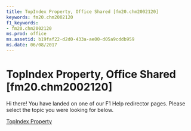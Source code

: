 ```yaml
---
title: TopIndex Property, Office Shared [fm20.chm2002120]
keywords: fm20.chm2002120
f1_keywords:
- fm20.chm2002120
ms.prod: office
ms.assetid: b19faf22-d2d0-433a-ae00-d05a9cddb959
ms.date: 06/08/2017
---
```



# TopIndex Property, Office Shared [fm20.chm2002120]

Hi there! You have landed on one of our F1 Help redirector pages. Please select the topic you were looking for below.

[TopIndex Property](http://msdn.microsoft.com/library/fc4866ba-ee1c-ddd5-cf3d-562792cf97d9%28Office.15%29.aspx)

